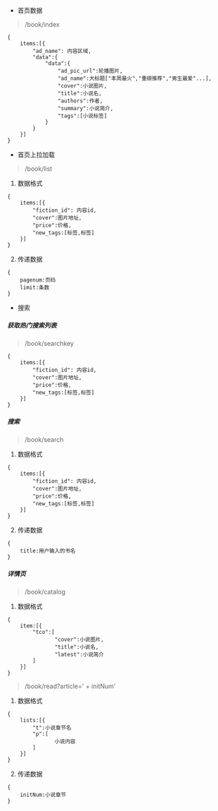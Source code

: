 - 首页数据
> /book/index
```
{
    items:[{
        "ad_name": 内容区域,
        "data":{
            "data":{
                "ad_pic_url":轮播图片,
                "ad_name":大标题["本周最火","重磅推荐","男生最爱"...],
                "cover":小说图片,
                "title":小说名,
                "authors":作者,
                "summary":小说简介,
                "tags":[小说标签]
            }
        }
    }]
}
```
- 首页上拉加载
> /book/list
1. 数据格式
```
{
    items:[{
        "fiction_id": 内容id,
        "cover":图片地址,
        "price":价格,
        "new_tags:[标签,标签]
    }]
}
```
2. 传递数据
```
{
    pagenum:页码
    limit:条数
}
```
- 搜索
##### 获取热门搜索列表

> /book/searchkey

```
{
    items:[{
        "fiction_id": 内容id,
        "cover":图片地址,
        "price":价格,
        "new_tags:[标签,标签]
    }]
}
```
##### 搜索

> /book/search
1. 数据格式
```
{
    items:[{
        "fiction_id": 内容id,
        "cover":图片地址,
        "price":价格,
        "new_tags:[标签,标签]
    }]
}
```
2. 传递数据
```
{
    title:用户输入的书名
}
```
##### 详情页

>/book/catalog
1. 数据格式
```
{
    item:[{
        "tco":[
               "cover":小说图片,
               "title":小说名,
               "latest":小说简介
        ]
    }]
}
```
>/book/read?article=' + initNum'
1. 数据格式
```
{
    lists:[{
        "t":小说章节名
        "p":[
               小说内容
        ]
    }]
}
```

2. 传递数据
```
{
    initNum:小说章节
}
```
